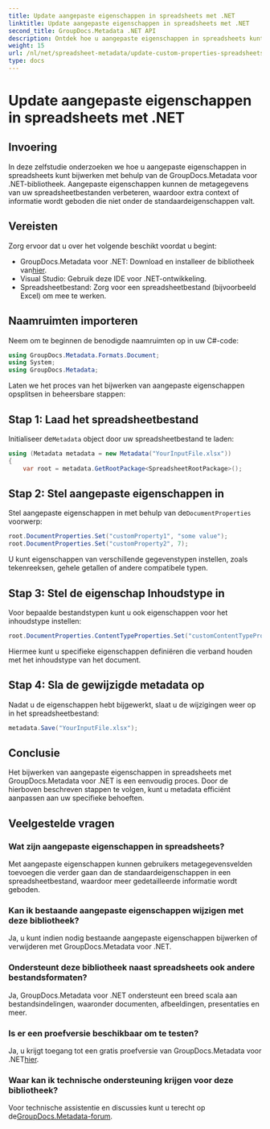 ```yaml
---
title: Update aangepaste eigenschappen in spreadsheets met .NET
linktitle: Update aangepaste eigenschappen in spreadsheets met .NET
second_title: GroupDocs.Metadata .NET API
description: Ontdek hoe u aangepaste eigenschappen in spreadsheets kunt bijwerken met GroupDocs.Metadata voor .NET. Deze tutorial verbetert uw vaardigheden op het gebied van metadatabeheer effectief.
weight: 15
url: /nl/net/spreadsheet-metadata/update-custom-properties-spreadsheets/
type: docs
---
```

# Update aangepaste eigenschappen in spreadsheets met .NET

## Invoering
In deze zelfstudie onderzoeken we hoe u aangepaste eigenschappen in spreadsheets kunt bijwerken met behulp van de GroupDocs.Metadata voor .NET-bibliotheek. Aangepaste eigenschappen kunnen de metagegevens van uw spreadsheetbestanden verbeteren, waardoor extra context of informatie wordt geboden die niet onder de standaardeigenschappen valt.
## Vereisten
Zorg ervoor dat u over het volgende beschikt voordat u begint:
- GroupDocs.Metadata voor .NET: Download en installeer de bibliotheek van[hier](https://releases.groupdocs.com/metadata/net/).
- Visual Studio: Gebruik deze IDE voor .NET-ontwikkeling.
- Spreadsheetbestand: Zorg voor een spreadsheetbestand (bijvoorbeeld Excel) om mee te werken.

## Naamruimten importeren
Neem om te beginnen de benodigde naamruimten op in uw C#-code:
```csharp
using GroupDocs.Metadata.Formats.Document;
using System;
using GroupDocs.Metadata;
```

Laten we het proces van het bijwerken van aangepaste eigenschappen opsplitsen in beheersbare stappen:
## Stap 1: Laad het spreadsheetbestand
 Initialiseer de`Metadata` object door uw spreadsheetbestand te laden:
```csharp
using (Metadata metadata = new Metadata("YourInputFile.xlsx"))
{
    var root = metadata.GetRootPackage<SpreadsheetRootPackage>();
```
## Stap 2: Stel aangepaste eigenschappen in
 Stel aangepaste eigenschappen in met behulp van de`DocumentProperties` voorwerp:
```csharp
root.DocumentProperties.Set("customProperty1", "some value");
root.DocumentProperties.Set("customProperty2", 7);
```
U kunt eigenschappen van verschillende gegevenstypen instellen, zoals tekenreeksen, gehele getallen of andere compatibele typen.
## Stap 3: Stel de eigenschap Inhoudstype in
Voor bepaalde bestandstypen kunt u ook eigenschappen voor het inhoudstype instellen:
```csharp
root.DocumentProperties.ContentTypeProperties.Set("customContentTypeProperty", "custom value");
```
Hiermee kunt u specifieke eigenschappen definiëren die verband houden met het inhoudstype van het document.
## Stap 4: Sla de gewijzigde metadata op
Nadat u de eigenschappen hebt bijgewerkt, slaat u de wijzigingen weer op in het spreadsheetbestand:
```csharp
metadata.Save("YourInputFile.xlsx");
```

## Conclusie
Het bijwerken van aangepaste eigenschappen in spreadsheets met GroupDocs.Metadata voor .NET is een eenvoudig proces. Door de hierboven beschreven stappen te volgen, kunt u metadata efficiënt aanpassen aan uw specifieke behoeften.

## Veelgestelde vragen
### Wat zijn aangepaste eigenschappen in spreadsheets?
Met aangepaste eigenschappen kunnen gebruikers metagegevensvelden toevoegen die verder gaan dan de standaardeigenschappen in een spreadsheetbestand, waardoor meer gedetailleerde informatie wordt geboden.
### Kan ik bestaande aangepaste eigenschappen wijzigen met deze bibliotheek?
Ja, u kunt indien nodig bestaande aangepaste eigenschappen bijwerken of verwijderen met GroupDocs.Metadata voor .NET.
### Ondersteunt deze bibliotheek naast spreadsheets ook andere bestandsformaten?
Ja, GroupDocs.Metadata voor .NET ondersteunt een breed scala aan bestandsindelingen, waaronder documenten, afbeeldingen, presentaties en meer.
### Is er een proefversie beschikbaar om te testen?
 Ja, u krijgt toegang tot een gratis proefversie van GroupDocs.Metadata voor .NET[hier](https://releases.groupdocs.com/).
### Waar kan ik technische ondersteuning krijgen voor deze bibliotheek?
 Voor technische assistentie en discussies kunt u terecht op de[GroupDocs.Metadata-forum](https://forum.groupdocs.com/c/metadata/14).